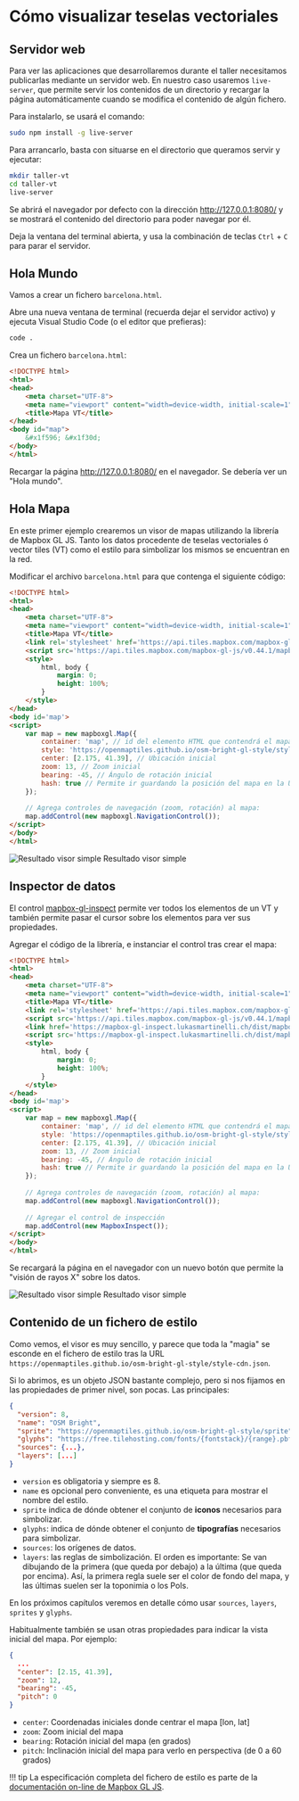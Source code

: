 # Cómo visualizar teselas vectoriales

## Servidor web

Para ver las aplicaciones que desarrollaremos durante el taller necesitamos publicarlas mediante un servidor web.
En nuestro caso usaremos `live-server`, que permite servir los contenidos de un directorio y recargar la página
automáticamente cuando se modifica el contenido de algún fichero.

Para instalarlo, se usará el comando:

```bash
sudo npm install -g live-server
```

Para arrancarlo, basta con situarse en el directorio que queramos servir y ejecutar:

```bash
mkdir taller-vt
cd taller-vt
live-server
```

Se abrirá el navegador por defecto con la dirección http://127.0.0.1:8080/
y se mostrará el contenido del directorio para poder navegar por él.

Deja la ventana del terminal abierta, y usa la combinación de teclas `Ctrl` + `C` para parar el servidor.


## Hola Mundo

Vamos a crear un fichero `barcelona.html`.

Abre una nueva ventana de terminal (recuerda dejar el servidor activo) y ejecuta Visual Studio Code
(o el editor que prefieras):

```bash
code .
```

Crea un fichero `barcelona.html`:

```html
<!DOCTYPE html>
<html>
<head>
    <meta charset="UTF-8">
    <meta name="viewport" content="width=device-width, initial-scale=1">
    <title>Mapa VT</title>
</head>
<body id="map">
    &#x1f596; &#x1f30d;
</body>
</html>
```

Recargar la página http://127.0.0.1:8080/ en el navegador. Se debería ver un "Hola mundo".


## Hola Mapa

En este primer ejemplo crearemos un visor de mapas utilizando la librería de Mapbox GL JS.
Tanto los datos procedente de teselas vectoriales ó vector tiles (VT) como el estilo para
simbolizar los mismos se encuentran en la red.

Modificar el archivo `barcelona.html` para que contenga el siguiente código:

```html hl_lines="7 8 9 10 11 12 13 14 17 18 19 20 21 22 23 24 25 26 27 28 29"
<!DOCTYPE html>
<html>
<head>
    <meta charset="UTF-8">
    <meta name="viewport" content="width=device-width, initial-scale=1">
    <title>Mapa VT</title>
    <link rel='stylesheet' href='https://api.tiles.mapbox.com/mapbox-gl-js/v0.44.1/mapbox-gl.css' />
    <script src='https://api.tiles.mapbox.com/mapbox-gl-js/v0.44.1/mapbox-gl.js'></script>
    <style>
        html, body {
            margin: 0;
            height: 100%;
        }
    </style>
</head>
<body id='map'>
<script>
    var map = new mapboxgl.Map({
        container: 'map', // id del elemento HTML que contendrá el mapa
        style: 'https://openmaptiles.github.io/osm-bright-gl-style/style-cdn.json', // Ubicación del estilo
        center: [2.175, 41.39], // Ubicación inicial
        zoom: 13, // Zoom inicial
        bearing: -45, // Ángulo de rotación inicial
        hash: true // Permite ir guardando la posición del mapa en la URL
    });
    
    // Agrega controles de navegación (zoom, rotación) al mapa:
    map.addControl(new mapboxgl.NavigationControl());
</script>
</body>
</html>
```

![Resultado visor simple](img/visor_simple.png)
Resultado visor simple

## Inspector de datos

El control [mapbox-gl-inspect](https://github.com/lukasmartinelli/mapbox-gl-inspect) permite ver todos los elementos
de un VT y también permite pasar el cursor sobre los elementos para ver sus propiedades.

Agregar el código de la librería, e instanciar el control tras crear el mapa:


```html hl_lines="9 10 32 33"
<!DOCTYPE html>
<html>
<head>
    <meta charset="UTF-8">
    <meta name="viewport" content="width=device-width, initial-scale=1">
    <title>Mapa VT</title>
    <link rel='stylesheet' href='https://api.tiles.mapbox.com/mapbox-gl-js/v0.44.1/mapbox-gl.css' />
    <script src='https://api.tiles.mapbox.com/mapbox-gl-js/v0.44.1/mapbox-gl.js'></script>
    <link href='https://mapbox-gl-inspect.lukasmartinelli.ch/dist/mapbox-gl-inspect.css' rel='stylesheet' />
    <script src='https://mapbox-gl-inspect.lukasmartinelli.ch/dist/mapbox-gl-inspect.min.js'></script>
    <style>
        html, body {
            margin: 0;
            height: 100%;
        }
    </style>
</head>
<body id='map'>
<script>
    var map = new mapboxgl.Map({
        container: 'map', // id del elemento HTML que contendrá el mapa
        style: 'https://openmaptiles.github.io/osm-bright-gl-style/style-cdn.json', // Ubicación del estilo
        center: [2.175, 41.39], // Ubicación inicial
        zoom: 13, // Zoom inicial
        bearing: -45, // Ángulo de rotación inicial
        hash: true // Permite ir guardando la posición del mapa en la URL
    });
    
    // Agrega controles de navegación (zoom, rotación) al mapa:
    map.addControl(new mapboxgl.NavigationControl());
    
    // Agregar el control de inspección
    map.addControl(new MapboxInspect());
</script>
</body>
</html>
```

Se recargará la página en el navegador con un nuevo botón que permite la "visión de rayos X" sobre los datos.

![Resultado visor simple](img/visor_inspect.png)
Resultado visor simple


## Contenido de un fichero de estilo

Como vemos, el visor es muy sencillo, y parece que toda la "magia" se esconde en el fichero de estilo tras la URL
`https://openmaptiles.github.io/osm-bright-gl-style/style-cdn.json`.

Si lo abrimos, es un objeto JSON bastante complejo, pero si nos fijamos en las propiedades de primer nivel, son pocas.
Las principales: 

```json
{
  "version": 8,
  "name": "OSM Bright",
  "sprite": "https://openmaptiles.github.io/osm-bright-gl-style/sprite",
  "glyphs": "https://free.tilehosting.com/fonts/{fontstack}/{range}.pbf?key=RiS4gsgZPZqeeMlIyxFo",
  "sources": {...},
  "layers": [...]
}
```

* `version` es obligatoria y siempre es 8.
* `name` es opcional pero conveniente, es una etiqueta para mostrar el nombre del estilo. 
* `sprite` indica de dónde obtener el conjunto de **iconos** necesarios para simbolizar.
* `glyphs`: indica de dónde obtener el conjunto de **tipografías** necesarios para simbolizar.
* `sources`: los orígenes de datos.
* `layers`: las reglas de simbolización. El orden es importante: Se van dibujando de la primera (que queda por debajo)
a la última (que queda por encima). Así, la primera regla suele ser el color de fondo del mapa, y las últimas suelen
ser la toponimia o los PoIs.

En los próximos capítulos veremos en detalle cómo usar `sources`, `layers`, `sprites` y `glyphs`.

Habitualmente también se usan otras propiedades para indicar la vista inicial del mapa. Por ejemplo:

```json
{
  ...
  "center": [2.15, 41.39],
  "zoom": 12,
  "bearing": -45,
  "pitch": 0
}
```

* `center`: Coordenadas iniciales donde centrar el mapa [lon, lat]
* `zoom`: Zoom inicial del mapa
* `bearing`: Rotación inicial del mapa (en grados)
* `pitch`: Inclinación inicial del mapa para verlo en perspectiva (de 0 a 60 grados)

!!! tip
    La especificación completa del fichero de estilo es parte de la [documentación on-line de Mapbox GL
    JS](https://www.mapbox.com/mapbox-gl-js/style-spec/).
